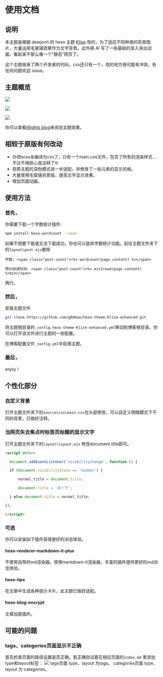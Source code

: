 # 使用文档
## 说明

本主题是根据 dewjonh 的 hexo 主题 [Klise](https://github.com/dewjohn/hexo-theme-Klise) 改的，为了适应不同种类的背景图片，大量运用毛玻璃效果作为文字背景。此外用 AI 写了一些基础的渐入渐出动画，看起来不那么像一个“静态”网页了。

这个主题继承了两个开发者的代码，css还只有一个，改的地方很可能有冲突。有任何问题欢迎 issue。

## 主题概览

![](https://blog.godmao.top/posts/20333/Snipaste_2025-04-06_15-26-39.png)

![](https://blog.godmao.top/posts/20333/Snipaste_2025-04-06_15-27-19.png)

![](https://blog.godmao.top/posts/20333/Snipaste_2025-04-06_15-27-54.png)

你可以查看[illlights blog](https://blog.illlights.com/)来阅览主题效果。

## 相较于原版有何改动

- 😢把scss全编译为css了，只有一个main.css文件，包含了所有的渲染样式....不过不用担心我注释了🤓
- 将原主题的深色模式进一步适配，并修改了一些元素的显示风格。
- 大量使用毛玻璃背景版，提高文字显示效果。
- 增加页面动画。


## 使用方法

### 首先，
你需要下载一个字数统计插件:
```bash
npm install hexo-wordcount --save
```

如果不想要下载或无法下载成功，你也可以放弃字数统计功能。前往主题文件夹下的`layout\post.ejs`删除
```ejs
字数: <span class="post-count"><%= wordcount(page.content) %></span>

预计阅读时间: <span class="post-count"><%= min2read(page.content) %>min</span>
```
两行。

### 然后，
安装主题文件
```bash
git clone https://github.com/g0dmao/hexo-theme-Klise-enhanced.git
```

将主题根目录的`_config.hexo-theme-Klise-enhanced.yml`移动到博客根目录。你可以打开该文件进行主题的一些配置。

在博客配置文件`_config.yml`中启用主题。

### 最后，
enjoy！

## 个性化部分

### 自定义背景
打开主题文件夹下的`source\css\main.css`在头部修改，可以自定义明暗模式下不同的背景，已做好注释。

### 当网页失去焦点时标签页标题的显示文字
打开主题文件夹下的`layout\layout.ejs` 修改document.title即可。
```html
<script defer>

  document.addEventListener('visibilitychange', function () {

  if (document.visibilityState == 'hidden') {

      normal_title = document.title;

      document.title = '点一下';

  } else document.title = normal_title;

});

</script>
```
### 可选
你可以安装如下插件获得更好的浏览体验。
#### hexo-renderer-markdown-it-plus
不使用自带的md渲染器。使用markdown-it渲染器，丰富的插件提供更好的md浏览体验。

####  hexo-tips
在文章中生成各种提示卡片，此主题已做好适配。

#### hexo-blog-encrypt
文章加密插件。

## 可能的问题

### tags、categories页面显示不正确
首先检查页面的路径设置是否正确。若正确则试着在相应页面的`index.md` 里添加type和layout标签：
![](Snipaste_2025-04-06_16-18-33.png)
tags页面 type、layout 为tags。
categories页面 type、layout 为 categories。
